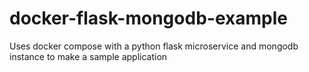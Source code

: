 # docker-flask-mongodb-example
Uses docker compose with a python flask microservice and mongodb instance to make a sample application
